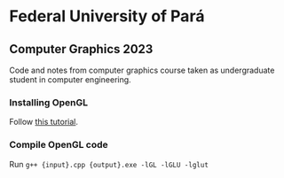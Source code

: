 # Federal University of Pará
## Computer Graphics 2023
Code and notes from computer graphics course taken as undergraduate student in computer engineering.

### Installing OpenGL
Follow [this tutorial](https://youtu.be/xk5Kw6frDG4).

### Compile OpenGL code
Run ```g++ {input}.cpp {output}.exe -lGL -lGLU -lglut```
